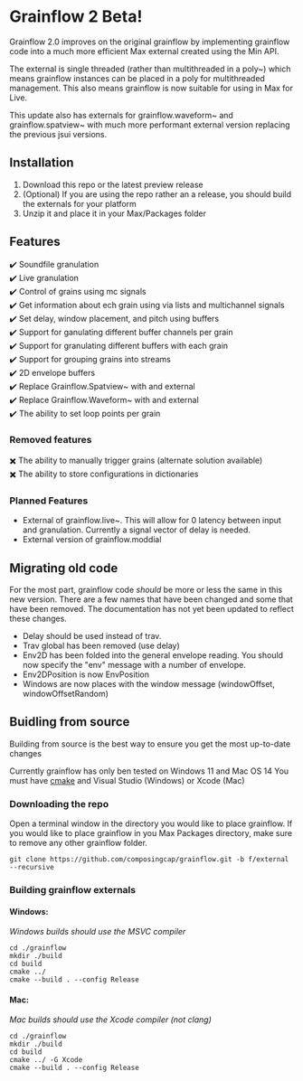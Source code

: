 # Grainflow 2 Beta!
Grainflow 2.0 improves on the original grainflow by implementing grainflow code into a much more efficient Max external created using the Min API.

The external is single threaded (rather than multithreaded in a poly~) which means grainflow instances can be placed in a poly for multithreaded management. This also means grainflow is now suitable for using in Max for Live.

This update also has externals for grainflow.waveform~ and grainflow.spatview~ with much more performant external version replacing the previous jsui versions.

## Installation 
1. Download this repo or the latest preview release
2. (Optional) If you are using the repo rather an a release, you should build the externals for your platform
3. Unzip it and place it in your Max/Packages folder


## Features
✔️ Soundfile granulation\
✔️ Live granulation\
✔️ Control of grains using mc signals\
✔️ Get information about ech grain using via lists and multichannel signals\
✔️ Set delay, window placement, and pitch using buffers\
✔️ Support for ganulating different buffer channels per grain\
✔️ Support  for granulating different buffers with each grain\
✔️ Support for grouping grains into streams\
✔️ 2D envelope buffers \
✔️ Replace Grainflow.Spatview~ with and external \
✔️ Replace Grainflow.Waveform~ with and external \
✔️ The ability to set loop points per grain 

### Removed features
✖️ The ability to manually trigger grains (alternate solution available) \
✖️ The ability to store configurations in dictionaries

### Planned Features
- External of grainflow.live~. This will allow for 0 latency between input and granulation. Currently a signal vector of delay is needed. 
- External version of grainflow.moddial 

## Migrating old code
For the most part, grainflow code *should* be more or less the same in this new version. There are a few names that have been changed and some that have been removed.
The documentation has not yet been updated to reflect these changes.
- Delay should be used instead of trav. 
- Trav global has been removed (use delay)
- Env2D has been folded into the general envelope reading. You should now specify the "env" message with a number of envelope. 
- Env2DPosition is now EnvPosition
- Windows are now places with  the window message (windowOffset,  windowOffsetRandom)


## Buidling from source
Building from source is the best way to ensure you get the most up-to-date changes

Currently grainflow has only ben tested on Windows 11  and Mac OS 14
You must have [cmake](https://cmake.org/) and Visual Studio (Windows) or Xcode (Mac)  
### Downloading the repo
Open a terminal window in the  directory you would like to place grainflow.
If you would like to place grainflow in you Max Packages directory, make sure to remove any other grainflow folder.
```
git clone https://github.com/composingcap/grainflow.git -b f/external --recursive
```
### Building grainflow externals 
#### Windows:
*Windows builds should use the MSVC compiler*
```
cd ./grainflow
mkdir ./build
cd build
cmake ../
cmake --build . --config Release
```
#### Mac:
*Mac builds should use the Xcode compiler (not clang)*
```
cd ./grainflow
mkdir ./build
cd build
cmake ../ -G Xcode
cmake --build . --config Release
```
